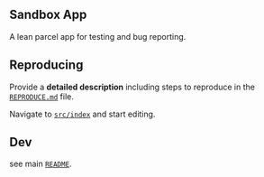 ## Sandbox App

A lean parcel app for testing and bug reporting.

## Reproducing

Provide a **detailed description** including steps to reproduce in the [`REPRODUCE.md`](./REPRODUCE.md) file.

Navigate to [`src/index`](./src/index.ts) and start editing.

## Dev

see main [`README`](../../README.md).
